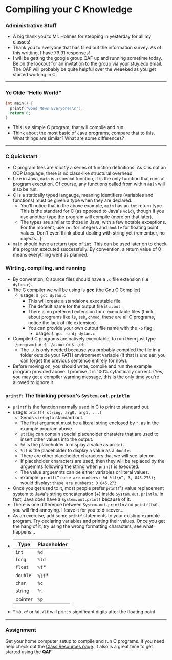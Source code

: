 # Compiling your C Knowledge

### Administrative Stuff
 * A big thank you to Mr. Holmes for stepping in yesterday for all my classes!
 * Thank you to everyone that has filled out the information survey. As of this writting, I have ~~79~~ 91 responses!
 * I will be getting the google group QAF up and running sometime today. Be on the lookout for an invitation to the group via your stuy.edu email. The QAF will probably be quite helpful over the weeeked as you get started working in C.
---

### Ye Olde "Hello World"

```C
int main() {
  printf("Good News Everyone!\n");
  return 0;
}
```

* This is a simple C program, that will compile and run.
* Think about the most basic of Java programs, compare that to this. What things are similar? What are some differences?
---

### C Quickstart
* C program files are _mostly_ a series of function definitions. As C is not an OOP language, there is no class-like structural overhead.
* Like in Java, `main` is a special function, it is the only function that runs at program execution. Of course, any functions called from within `main` will also be run.
* C is a statically typed langauge, meaning identifiers (variables and functions) must be given a type when they are declared. 
    * You'll notice that in the above example, `main` has an `int` return type. This is the standard for C (as opposed to Java's `void`), though if you use another type the program will compile (more on that later).
    * The types are similar to those in Java, with a few notable exceptions. For the moment, use `int` for integers and `double` for floating point values. Don't even think about dealing with string yet (remember, no objects...).
* `main` should have a return type of `int`. This can be used later on to check if a program executed successfully. By convention, a return value of 0 means everything went as planned.

### Wirting, compiling, and running
 * By convention, C source files should have a `.c` file extension (i.e. `dylan.c`).
 * The C compiler we will be using is __gcc__ (the Gnu C Compiler)
   * usage: `$ gcc dylan.c`
     * This will create a standalone executable file.
     * The default name for the output file is `a.out`
     * There is no preferred extension for c executable files (think about programs like `ls`, `ssh`, `chmod`, these are all C programs, notice the lack of file extension).
     * You can provide your own output file name with the `-o` flag.
       * usage: `$ gcc -o dj dylan.c`
 * Compiled C programs are natively executable, to run them just type `./program` (i.e. `$ ./a.out` or `$ ./dj`
   * The `./` is only needed because you probably compiled the file in a folder outside your PATH environment variable (if that is unclear, you can forget the previous sentence entirely for now).
 * Before moving on, you should write, compile and run the example program provided above. I promise it is 100% sytactically correct. (Yes, you may get a compiler warning message, this is the only time you're allowed to ignore it.
 
### `printf`: The thinking person's `System.out.println`
  * `printf` is the function normally used in C to print to standard out.
  * usage: `printf( string, arg0, arg1, ...)`
     * Sends `string` to standard out. 
     * The first argument must be a literal string enclosed by `"`, as in the example program above.
     * `string` can contain special placeholder charaters that are used to insert other values into the output.
     * `%d` is the placeholder to display a value as an `int`.
     * `%lf` is the placeholder to display a value as a `double`.
     * There are other placeholder characters that we will see later on.
     * If placeholder characters are used, then they will be replaced by the arguemnts following the string when `printf` is executed.
     * The value arguemnts can be either variables or literal values.
     * example: `printf(“these are numbers: %d %lf\n”, 3, 845.273);` would display: `these are numbers: 3 845.273`
   * Once you get used to it, most people prefer `printf`'s value replacement system to Java's string concatenation (+) inside `System.out.println`. In fact, Java does have a `System.out.printf` because of it.
   * There is one difference between `System.out.println` and `printf` that you will find annoying. I leave it for you to discover...
   * As an exercise, add some `printf` statements to your existing example program. Try declaring variables and printing their values. Once you get the hang of it, try using the wrong formatting characters, see what happens...
   * | Type | Placeholder |
     |------|-------------|
     |`int` | `%d`        |
     |`long`| `%ld`       |
     |`float`| `%f`*       |
     |`double`| `%lf`*     |
     |`char`| `%c`         |
     |string| `%s` |
     |pointer| `%p`|
   * \* `%0.xf` or `%0.xlf` will print `x` significant digits after the floating point 
---
### Assignment
Get your home computer setup to compile and run C programs. If you need help check out the [Class Resources page](http://www.stuycs.org/courses/mks65/resources). It also is a great time to get started using the __QAF__
